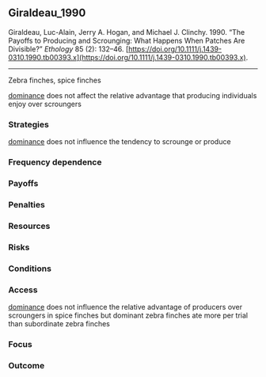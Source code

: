 ## Giraldeau_1990

Giraldeau, Luc-Alain, Jerry A. Hogan, and Michael J. Clinchy. 1990. “The Payoffs to Producing and Scrounging: What Happens When Patches Are Divisible?” _Ethology_ 85 (2): 132–46. [https://doi.org/10.1111/j.1439-0310.1990.tb00393.x](https://doi.org/10.1111/j.1439-0310.1990.tb00393.x).

---

Zebra finches, spice finches

[dominance](../dominance.md) does not affect the relative advantage that producing individuals enjoy over scroungers


### Strategies
[dominance](../dominance.md) does not influence the tendency to scrounge or produce

### Frequency dependence

### Payoffs

### Penalties

### Resources

### Risks

### Conditions

### Access
[dominance](../dominance.md) does not influence the relative advantage of producers over scroungers in spice finches but dominant zebra finches ate more per trial than subordinate zebra finches

### Focus

### Outcome

